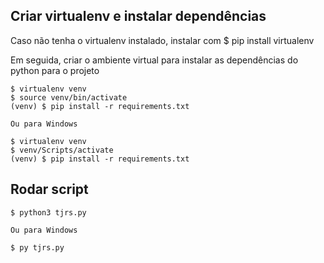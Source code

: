 ## Criar virtualenv e instalar dependências

Caso não tenha o virtualenv instalado, instalar com
$ pip install virtualenv

Em seguida, criar o ambiente virtual para instalar as dependências do python para o projeto

    $ virtualenv venv
    $ source venv/bin/activate
    (venv) $ pip install -r requirements.txt

    Ou para Windows

    $ virtualenv venv
    $ venv/Scripts/activate
    (venv) $ pip install -r requirements.txt

## Rodar script

    $ python3 tjrs.py

    Ou para Windows

    $ py tjrs.py
